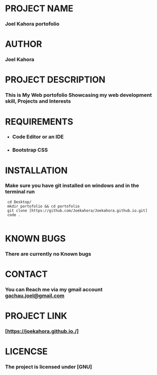 # PROJECT NAME
### Joel Kahora portofolio

# AUTHOR
### Joel Kahora

# PROJECT DESCRIPTION
### This is My Web portofolio Showcasing my web development skill, Projects and Interests

# REQUIREMENTS
+  ### Code Editor or an IDE
+  ### Bootstrap CSS 

# INSTALLATION
### Make sure you have git installed on windows and in the terminal run 
``` 
 cd Desktop/
 mkdir portofolio && cd portofolio
 git clone [https://github.com/Joekahora/Joekahora.github.io.git]
 code .


```
# KNOWN BUGS
### There are currently no Known bugs

# CONTACT
### You can Reach me via my gmail account gachau.joel@gmail.com


# PROJECT LINK
### [https://joekahora.github.io./]

# LICENCSE
### The project is licensed under [GNU]
